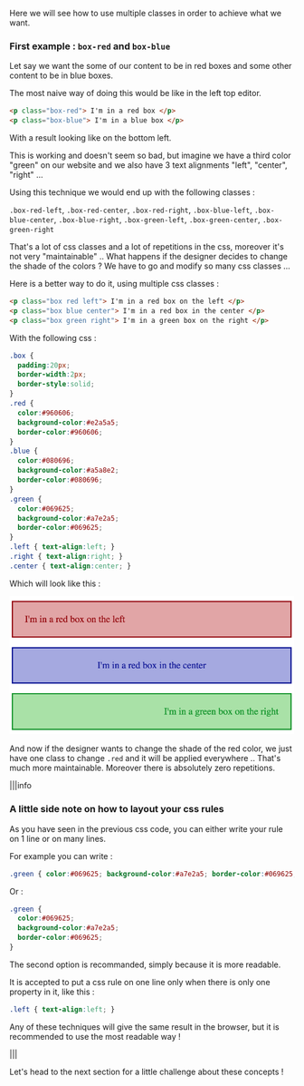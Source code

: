 Here we will see how to use multiple classes in order to achieve what we want.

### First example : `box-red` and `box-blue`

Let say we want the some of our content to be in red boxes and some other content to be in blue boxes.

The most naive way of doing this would be like in the left top editor.

```html
<p class="box-red"> I'm in a red box </p>
<p class="box-blue"> I'm in a blue box </p>
```

With a result looking like on the bottom left.

This is working and doesn't seem so bad, but imagine we have a third color "green" on our website and we also have 3 text alignments "left", "center", "right" ...

Using this technique we would end up with the following classes :

`.box-red-left`, `.box-red-center`, `.box-red-right`, `.box-blue-left`, `.box-blue-center`, `.box-blue-right`, `.box-green-left`, `.box-green-center`, `.box-green-right`

That's a lot of css classes and a lot of repetitions in the css, moreover it's not very "maintainable" .. What happens if the designer decides to change the shade of the colors ? We have to go and modify so many css classes ...

Here is a better way to do it, using multiple css classes :

```html
<p class="box red left"> I'm in a red box on the left </p>
<p class="box blue center"> I'm in a red box in the center </p>
<p class="box green right"> I'm in a green box on the right </p>
```

With the following css :

```css
.box {
  padding:20px;
  border-width:2px;
  border-style:solid;
}
.red {
  color:#960606;
  background-color:#e2a5a5;
  border-color:#960606;   
}
.blue {
  color:#080696;
  background-color:#a5a8e2;
  border-color:#080696;
}
.green {
  color:#069625;
  background-color:#a7e2a5;
  border-color:#069625;
}
.left { text-align:left; }
.right { text-align:right; }
.center { text-align:center; }
```

Which will look like this :

![](.guides/img/illu2.png)

And now if the designer wants to change the shade of the red color, we just have one class to change `.red` and it will be applied everywhere .. That's much more maintainable. Moreover there is absolutely zero repetitions.

|||info
### A little side note on how to layout your css rules

As you have seen in the previous css code, you can either write your rule on 1 line or on many lines. 

For example you can write :

```css
.green { color:#069625; background-color:#a7e2a5; border-color:#069625; }
```

Or : 

```css
.green { 
  color:#069625; 
  background-color:#a7e2a5; 
  border-color:#069625; 
}
```

The second option is recommanded, simply because it is more readable.

It is accepted to put a css rule on one line only when there is only one property in it, like this :

```css
.left { text-align:left; }
```

Any of these techniques will give the same result in the browser, but it is recommended to use the most readable way !

|||

Let's head to the next section for a little challenge about these concepts !


